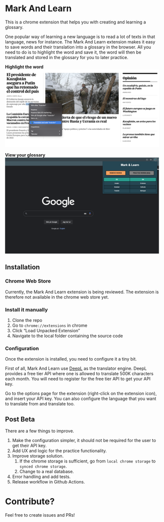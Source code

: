 # Mark And Learn
This is a chrome extension that helps you with creating and learning a glossary.

One popular way of learning a new language is to read a lot of texts in that language, news for instance. The Mark And Learn extension makes it easy to save words and their translation into a glossary in the browser. All you need to do is to highlight the word and save it, the word will then be translated and stored in the glossary for you to later practice.

**Highlight the word**
![Mark the word](images/context.png "Mark the word")

**View your glossary**
![View your glossary](images/popup.png "View your glossary")

## Installation

### Chrome Web Store
Currently, the Mark And Learn extension is being reviewed. The extension is therefore not available in the chrome web store yet.

### Install it manually
1. Clone the repo
2. Go to `chrome://extensions` in chrome
3. Click “Load Unpacked Extension”
4. Navigate to the local folder containing the source code

### Configuration
Once the extension is installed, you need to configure it a tiny bit. 

First of all, Mark And Learn use [DeepL](https://www.deepl.com/) as the translator engine. DeepL provides a free tier API where one is allowed to translate 500K characters each month. You will need to register for the free tier API to get your API key.

Go to the options page for the extension (right-click on the extension icon), and insert your API key. You can also configure the language that you want to translate from and translate too.

## Post Beta

There are a few things to improve. 

1. Make the configuration simpler, it should not be required for the user to get their API key.
2. Add UX and logic for the practice functionality.
3. Improve storage solution.
   1. If the chrome storage is sufficient, go from `local chrome storage` to `synced chrome storage`.
   2. Change to a real database.
4. Error handling and add tests.
5. Release workflow in Github Actions.

# Contribute?
Feel free to create issues and PRs!